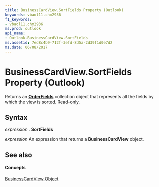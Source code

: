 ```yaml
---
title: BusinessCardView.SortFields Property (Outlook)
keywords: vbaol11.chm2936
f1_keywords:
- vbaol11.chm2936
ms.prod: outlook
api_name:
- Outlook.BusinessCardView.SortFields
ms.assetid: 7ed8c4b9-712f-3efd-8d5a-2d39f1d0e7d2
ms.date: 06/08/2017
---
```



# BusinessCardView.SortFields Property (Outlook)

Returns an  **[OrderFields](orderfields-object-outlook.md)** collection object that represents all the fields by which the view is sorted. Read-only.


## Syntax

 _expression_ . **SortFields**

 _expression_ An expression that returns a **BusinessCardView** object.


## See also


#### Concepts


[BusinessCardView Object](businesscardview-object-outlook.md)

